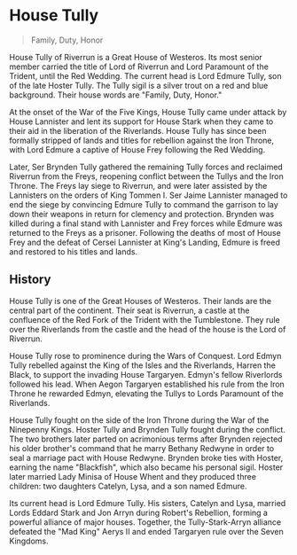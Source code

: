 # House Tully

> Family, Duty, Honor

House Tully of Riverrun is a Great House of Westeros. Its most senior member carried the title of Lord of Riverrun and Lord Paramount of the Trident, until the Red Wedding. The current head is Lord Edmure Tully, son of the late Hoster Tully. The Tully sigil is a silver trout on a red and blue background. Their house words are "Family, Duty, Honor."

At the onset of the War of the Five Kings, House Tully came under attack by House Lannister and lent its support for House Stark when they came to their aid in the liberation of the Riverlands. House Tully has since been formally stripped of lands and titles for rebellion against the Iron Throne, with Lord Edmure a captive of House Frey following the Red Wedding.

Later, Ser Brynden Tully gathered the remaining Tully forces and reclaimed Riverrun from the Freys, reopening conflict between the Tullys and the Iron Throne. The Freys lay siege to Riverrun, and were later assisted by the Lannisters on the orders of King Tommen I. Ser Jaime Lannister managed to end the siege by convincing Edmure Tully to command the garrison to lay down their weapons in return for clemency and protection. Brynden was killed during a final stand with Lannister and Frey forces while Edmure was returned to the Freys as a prisoner. Following the deaths of most of House Frey and the defeat of Cersei Lannister at King's Landing, Edmure is freed and restored to his titles and lands.

## History

House Tully is one of the Great Houses of Westeros. Their lands are the central part of the continent. Their seat is Riverrun, a castle at the confluence of the Red Fork of the Trident with the Tumblestone. They rule over the Riverlands from the castle and the head of the house is the Lord of Riverrun.

House Tully rose to prominence during the Wars of Conquest. Lord Edmyn Tully rebelled against the King of the Isles and the Riverlands, Harren the Black, to support the invading House Targaryen. Edmyn's fellow Riverlords followed his lead. When Aegon Targaryen established his rule from the Iron Throne he rewarded Edmyn, elevating the Tullys to Lords Paramount of the Riverlands.

House Tully fought on the side of the Iron Throne during the War of the Ninepenny Kings. Hoster Tully and Brynden Tully fought during the conflict. The two brothers later parted on acrimonious terms after Brynden rejected his older brother's command that he marry Bethany Redwyne in order to seal a marriage pact with House Redwyne. Brynden broke ties with Hoster, earning the name "Blackfish", which also became his personal sigil. Hoster later married Lady Minisa of House Whent and they produced three children: two daughters Catelyn, Lysa, and a son named Edmure.

Its current head is Lord Edmure Tully. His sisters, Catelyn and Lysa, married Lords Eddard Stark and Jon Arryn during Robert's Rebellion, forming a powerful alliance of major houses. Together, the Tully-Stark-Arryn alliance defeated the "Mad King" Aerys II and ended Targaryen rule over the Seven Kingdoms.
